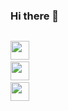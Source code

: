 ### Hi there 👋   ###


<code> <img src="https://cdn-icons-png.flaticon.com/512/121/121537.png" width="30"/></code>
<code> <img src="https://www.pngkey.com/png/detail/522-5227440_javascript-icon-graphic-design.png" width="30"/></code>
<code> <img src="https://www.pngkey.com/png/detail/522-5227440_javascript-icon-graphic-design.png](https://cdn.freebiesupply.com/logos/large/2x/react-1-logo-black-and-white.png" width="30"/></code>
